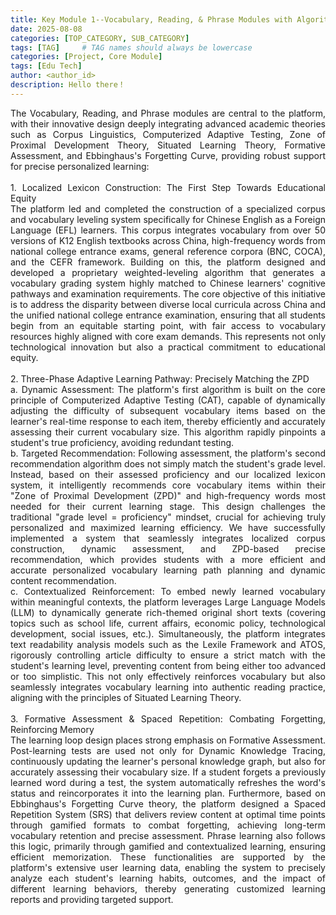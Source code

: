 ```yaml
---
title: Key Module 1--Vocabulary, Reading, & Phrase Modules with Algorithm-Driven Personalized Learning Loop
date: 2025-08-08
categories: [TOP_CATEGORY, SUB_CATEGORY]
tags: [TAG]     # TAG names should always be lowercase
categories: [Project, Core Module]
tags: [Edu Tech]
author: <author_id>        
description: Hello there！
---
```

<div style="text-align: justify;">
The Vocabulary, Reading, and Phrase modules are central to the platform, with their innovative design deeply integrating advanced academic theories such as Corpus Linguistics, Computerized Adaptive Testing, Zone of Proximal Development Theory, Situated Learning Theory, Formative Assessment, and Ebbinghaus's Forgetting Curve, providing robust support for precise personalized learning: <br><br> 1. Localized Lexicon Construction: The First Step Towards Educational Equity<br> The platform led and completed the construction of a specialized corpus and vocabulary leveling system specifically for Chinese English as a Foreign Language (EFL) learners. This corpus integrates vocabulary from over 50 versions of K12 English textbooks across China, high-frequency words from national college entrance exams, general reference corpora (BNC, COCA), and the CEFR framework. Building on this, the platform designed and developed a proprietary weighted-leveling algorithm that generates a vocabulary grading system highly matched to Chinese learners' cognitive pathways and examination requirements. The core objective of this initiative is to address the disparity between diverse local curricula across China and the unified national college entrance examination, ensuring that all students begin from an equitable starting point, with fair access to vocabulary resources highly aligned with core exam demands. This represents not only technological innovation but also a practical commitment to educational equity.<br><br> 2. Three-Phase Adaptive Learning Pathway: Precisely Matching the ZPD<br>      a. Dynamic Assessment: The platform's first algorithm is built on the core principle of Computerized Adaptive Testing (CAT), capable of dynamically adjusting the difficulty of subsequent vocabulary items based on the learner's real-time response to each item, thereby efficiently and accurately assessing their current vocabulary size. This algorithm rapidly pinpoints a student's true proficiency, avoiding redundant testing.<br>      b. Targeted Recommendation: Following assessment, the platform's second recommendation algorithm does not simply match the student's grade level. Instead, based on their assessed proficiency and our localized lexicon system, it intelligently recommends core vocabulary items within their "Zone of Proximal Development (ZPD)" and high-frequency words most needed for their current learning stage. This design challenges the traditional "grade level = proficiency" mindset, crucial for achieving truly personalized and maximized learning efficiency. We have successfully implemented a system that seamlessly integrates localized corpus construction, dynamic assessment, and ZPD-based precise recommendation, which provides students with a more efficient and accurate personalized vocabulary learning path planning and dynamic content recommendation.<br>      c. Contextualized Reinforcement: To embed newly learned vocabulary within meaningful contexts, the platform leverages Large Language Models (LLM) to dynamically generate rich-themed original short texts (covering topics such as school life, current affairs, economic policy, technological development, social issues, etc.). Simultaneously, the platform integrates text readability analysis models such as the Lexile Framework and ATOS, rigorously controlling article difficulty to ensure a strict match with the student's learning level, preventing content from being either too advanced or too simplistic. This not only effectively reinforces vocabulary but also seamlessly integrates vocabulary learning into authentic reading practice, aligning with the principles of Situated Learning Theory.<br><br> 3. Formative Assessment & Spaced Repetition: Combating Forgetting, Reinforcing Memory<br> The learning loop design places strong emphasis on Formative Assessment. Post-learning tests are used not only for Dynamic Knowledge Tracing, continuously updating the learner's personal knowledge graph, but also for accurately assessing their vocabulary size. If a student forgets a previously learned word during a test, the system automatically refreshes the word's status and reincorporates it into the learning plan. Furthermore, based on Ebbinghaus's Forgetting Curve theory, the platform designed a Spaced Repetition System (SRS) that delivers review content at optimal time points through gamified formats to combat forgetting, achieving long-term vocabulary retention and precise assessment. Phrase learning also follows this logic, primarily through gamified and contextualized learning, ensuring efficient memorization. These functionalities are supported by the platform's extensive user learning data, enabling the system to precisely analyze each student's learning habits, outcomes, and the impact of different learning behaviors, thereby generating customized learning reports and providing targeted support.
</div>
